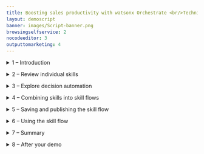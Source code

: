 ```yaml
---
title: Boosting sales productivity with watsonx Orchestrate <br/>Technical Sales Level 3 demo
layout: demoscript
banner: images/Script-banner.png
browsingselfservice: 2
nocodeeditor: 3
outputtomarketing: 4
---
```


<span id="top"></span>


<details markdown="1">

<summary>1 – Introduction</summary>

This demo shows you how to present watsonx Orchestrate’s core capabilities and its value proposition using a business scenario set in an insurance sales office. You’ll see how individual skills are used, take a brief look at decision automation, then implement an upsell process for a hypothetical insurance brokerage by combing skills together into a sequence called a skill flow.

In this hypothetical insurance brokerage, sales agents spend their time across many tasks while constantly context switching between multiple applications to do their jobs. A large part of any successful insurance seller’s time should be spent servicing existing clients, but an important part of being a great sales agent is finding new business and building pipeline.

Prior to watsonx Orchestrate, agents in this insurance office dedicated a few hours per week to sending prospecting emails for upsell and cross-sell opportunities, as well as building pipeline. To do this, a typical insurance seller would:

1.	Search the customer relationship management (CRM) system for customers that meet certain cross-sell criteria.
2.	Determine the best cross-sell products to offer each customer.
3.	Write a customized email from a template.
4.	Send the email to the selected customer.
<br/><img src="images/Script-1.png" width="800" /><br><br/>
Unfortunately, agents in this office are facing several challenges that prevent them from performing at their best:
- Effectively searching their CRM system for sales opportunities is time consuming and requires a lot of skill… skills that not everyone on the team possesses, especially new hires who need to be trained.<br/>
- Matching customer circumstances to the most optimal and competitive products is time consuming and requires expert product knowledge. The information about products, customers, and policies is spread over multiple systems and spreadsheets.<br/>
- Multiple systems and applications are used to perform customer outreach (a CRM search, Outlook, and so on). It takes time to switch between these applications to find the required information. Data is copied and pasted between applications and inevitably errors are made.<br/>
- Multiple systems and applications are used to perform customer outreach (a CRM search, Outlook, and so on). It takes time to switch between these applications to find the required information. Data is copied and pasted between applications and inevitably errors are made.<br/>
- There isn’t time to create a personalized email for each customer. Instead, sellers use templates…but they know that the emails that are produced this way are often ignored by their customers because they are not engaging.<br/>

This demo shows how the prospecting work in this scenario can be done more effectively with watsonx Orchestrate by creating a sequence of skills that perform the multiple steps of the upsell process using a skill flow. A skill flow is a sequence of skills where the inputs and outputs of individual skills are wired together to reduce data entry.

Here is what this demonstration highlights:
- First, data is extracted from a system that leverages a pre-configured search to find customers with recent life events.
- Then, these customers are matched to the most suitable and competitive products by using an AI-infused automation that represents the digitized business knowledge of a product expert.
- Finally, instead of using an email template, a built-in skill that uses the IBM Granite generative AI model is used to create a marketing email. This model is designed for the enterprise and trained on trusted enterprise data, so it can be trusted to produce content suitable for business use cases.

Let’s get started.
 
<br/>

**[Go to top](#top)**

</details>

<span id="spanID"></span>
<details markdown="1">


<summary>2 – Review individual skills </summary>

<br/>


| :--- | :--- |
| **Narration** | IBM watsonx Orchestrate comes with a catalog of out-of-the-box skills, such as Workday, Monday, Outlook, etc. Additional skills can be added to the catalog that work with existing services using OpenAPI or run on IBM Cloud Pak for Business Automation. Let’s begin by opening the catalog.|
| **Action** &nbsp; 2.0.1 | Click the **navigation hamburger** menu icon **(A)**, then select **Skill catalog (B)** from the left menu.<br/><img src="images/Script-2-0-1.png" width="800" />|
| **Action** &nbsp; 2.0.2 | When the **Choose a skill set to view skill catalog** window opens, select the **Personal skills tile (A)**, then click **Go to skill catalog (B)**.<br/><img src="images/Script-2-0-2.png" width="800" />|
| **Narration** | Skills are grouped by application, such as Microsoft Teams or Salesforce. New skills are added to the watsonx Orchestrate catalog with each release. <br/><br/>When an out-of-the-box skill is not available, builders can create new skills from several sources, including: <br/> 1. **Open APIs**: Skills are generated from OpenAPI specifications.<br/> 2. **Embedded Automations**: Decision and workflow skills are created by using the built-in automation builder.<br/> 3. **IBM Cloud Pak for Business Automation/RPA**: Skills are generated for automation services and robotic process automation (RPA) bots. <br/> 4. **Composite skill flows**: Individual skills are combined into a sequence.<br/><br/>OpenAPI is a specification for documenting and standardizing the design and behavior of web APIs. An OpenAPI file provides the detailed outline of how a particular API works, including its operations, endpoints, data types, request and response formats and authentication methods.<br/><br/> Decision automations and skill flows are covered in a later section, but first you’ll see how an individual skill based on an OpenAPI performs a customer search in this fictitious insurance company used at the start of the upsell process.|


| **2.1** | **Customer search** |
| :--- | :--- |
| **Narration** |  The first task in the upsell process is to perform a predefined search against the customer system to find customers that have recent life events. This functionality is provided to users through the **Get a list of customers** skill.<br/><br/>Let’s open the chat window to run this skill.|
| **Action** &nbsp; 2.1.1 | Click the **hamburger navigation** menu icon **(A)** and select **Chat (B)** from the left menu.<br/><img src="images/Script-2-1-1.png" width="800" /> |
| **Action** &nbsp; 2.1.2 | Click the **Skills** menu and select **Personal skills** if not already selected. <br/><img src="images/Script-2-1-2.png" width="800" />|
| **Narration** |In watsonx Orchestrate, skills are organized into apps. Users can click on their app tiles to run the skills they contain, or they can type a phrase to run the skill, such as **Write an upsell email for my customers**.  |
| **Action** &nbsp; 2.1.3 | Click on the tile **Get a list of customers with …** tile to run the skill and fetch customers from the CRM system.<br/><img src="images/Script-2-1-3.png" width="800" /> |
| **Narration** | The results from this skill are shown in a table. All the listed customers have recent life events that could be used for cross-sell and upsell purposes. This skill has used a predefined search against the CRM system and provides an insurance seller with a list of potential upsell opportunities. This took just a few seconds and was done without having to use the CRM system directly or require CRM expertise. This skill is already useful as a standalone skill, but as we will soon see, combining its output with other skills can make it far more useful and powerful.<br/><img src="images/Script-2-1-3-bis.png" width="800" /> |

| **2.2** | **Product upsell automation** |
| :--- | :--- |
| **Narration** | The next skill is the upsell skill. This skill uses an embedded decision automation engine to match customers to upsell and cross-sell offers. <br/><br/>This skill is run by clicking on its corresponding tile or by entering a prompt such as **“upsell”** into the chat window.|
| **Action** &nbsp; 2.2.1 | Enter **“upsell”** into the chat prompt and press **Enter** key **(A)**. Alternatively click on the tile associated with the skill **(B)**. <br/><img src="images/Script-2-2-1.png" width="800" /> |
| **Narration** | To use this skill, the user must enter details about a customer, such as a recent life event, their age, and any current products they have purchased. In this example, just the name is provided so that a default response is returned. |
| **Action** &nbsp; 2.2.2 | Enter a person’s name into the **name** field **(A)**, then click the **Apply** button **(B)**. <br/><img src="images/Script-2-2-2.png" width="800" /> |
| **Narration** | The results from the ‘Product Upsell’ automation are displayed. These results contain a product recommendation for the selected customer and were provided almost instantly. This is another huge time saving for the sales agent; but in addition to the product recommendation the results also contain a prompt that can be used by a foundation model such as IBM Granite, to generate a personalized marketing email. <br/><br/>Just like the customer search skill, the value of this skill is obvious, because manual data entry is time consuming and can introduce errors, the full value of this skill isn't realized… but watsonx Orchestrate can autofill this information once the skill is part of a skill flow.<br/><img src="images/Script-2-2-2-bis.png" width="800" /> |

| **2.3** | **Email generation** |
| :--- | :--- |
| **Narration** | The last individual skill is **Generate an email**. This skill uses the IBM Granite foundation model to generate an email based on a prompt. <br/><br/>This skill is run by clicking on its corresponding tile or by entering a prompt such as **“generate an email”** into the chat window.|
| **Action** &nbsp; 2.3.1 | Enter **“generate an email”** into the chat prompt and press **Enter** key **(A)**. Alternatively click on the tile associated with the skill **(B)**. <br/><img src="images/Script-2-3-1.png" width="800" />|
| **Action** &nbsp; 2.3.2 | Copy the **prompt** text produced by the **L3_Upsell** skill **(A)** and paste it into the **Input instruction** panel **(B)**, then click **Apply (C)**. <br/><img src="images/Script-2-3-2.png" width="800" /> |
| **Narration** | Content generation will take approximately 30 seconds. IBM watsonx Granite is used to generate the email body. This model is trained on trusted enterprise data, with additional layers of protection, so you can be certain it will not produce harmful or inappropriate content. The generated email is displayed, and also confirmation that it came from the IBM Granite model.<br/><img src="images/Script-2-3-2-bis.png" width="800" />|

<br/>

**[Go to top](#top)**

</details>

<span id="spanID"></span>
<details markdown="1">

<summary>3 – Explore decision automation </summary>

<br/>

| :--- | :--- |
| **Narration** |The ‘L3_Upsell’ automation skill represents the digitized knowledge of a product expert and matches customers to upsell and cross-sell offers. It does this using prescriptive AI, where the decision-making process used by an expert has been transformed into a decision model. Within the decision model, the product upsell logic is represented in natural language and decision tables that ensures that the logic remains clear and simple to non-technical users. Furthermore, the no-code tools in watsonx Orchestrate Automation Builder enable non-technical users to create, test and maintain the decision logic to adapt to changing circumstances. <br><br/>Let’s see how this skill’s business logic is managed with watsonx Orchestrates’ Automation Builder.|

| **Action** &nbsp; 3.1 | Click the **hamburger navigation** menu icon **(A)**, then select **Skill studio (B)** from the left menu.<br/><img src="images/Script-3-1.png" width="800" />|
| **Action** &nbsp; 3.2 | Select the **Projects** tab **(A)**, then enter the unique reference **“XXddmmyy”** that corresponds to your decision model in the **search** field **(B)** and press **Enter**, then click on the tile that corresponds to your automation **(C)**.<br/><img src="images/Script-3-2.png" width="800" /> |
| **Narration** | This decision model shows the structure of the decision-making process. Data feeding the model is shown at the bottom of the diagram and represented by the green input nodes. In this example, the input data is the customer record and the recent change. This data passes through intermediate decision nodes that incrementally infer new information by using business rules. The output decision node is shown with a dark blue line and produces the decision result. <br/><br/>In this example, the decision model determines the best product for the selected customer and produces a GenAI prompt along with some tuning parameters so that a generative AI model can create a marketing outreach email. <br/><br/>The decision nodes contain the business rules that perform the logic to build the prompt. The ‘Initial Instruction’ node uses the customer’s name to form the instructions that are passed to the generative model such as ‘You are an insurance salesman, write a marketing email for your customer John Collins’. The Product Recommendation node determines the most appropriate product to recommend to the customer based on their age, recent life events and existing products they hold.<br/><br/>The output from these intermediate decision nodes is brought together in the top node called **Upsell prompt**. This node produces the final output from the decision model based on the intermediate results.<br/><img src="images/Script-3-2-bis.png" width="800" /><br/><br/>The palette on the left of the canvas is used to add additional nodes to the model. These can be additional decisions and inputs. They can also include predictive models enabling you to blend prescriptive business rules and predictive models together, for example the predictive model could use a regression model to predict a best price, but then prescriptive business rules could be used as guardrails to ensure the price stayed within a certain range.<br/><br/>Decision models can also include nested models, and you can also include generative AI.<br/><br/>Let’s take a closer look at the product recommendation logic.|
| **Action** &nbsp; 3.3 | Click the **Product recommendation** node **(A)** then select the **Logic** tab **(B)** in the **Product recommendation** section that appears on the right.<br/><img src="images/Script-3-3.png" width="800" /> |
| **Narration** | The rules that are applied in this decision node are shown on the right of this screen. Note how there is a decision table called **Product recommendation**. This table houses the main logic, a business rule to check for duplicate recommendations for products already held, and a default rule that will apply if no other product recommendations can be made.<br/><br/>Let’s take a closer look at the product recommendation decision table.|
| **Action** &nbsp; 3.4 | Click the **Product recommendation** decision table.<br/><img src="images/Script-3-4.png" width="800" /> |
| **Narration** | Decision tables are useful when many rules will share the same structure and it is helpful to view them together. In this example, every row in the table represents a rule that reasons over the customers recent change, along with their age, to determine a product recommendation. In this example, the recent change and customer age are both used as condition columns and shown on the left. The column on the right is the action column and provides the product recommendation. <br/><br/>Decision tables can contain more condition columns and multiple action columns to represent complex logic, but the logic will remain clear and maintainable. Many decision tables can work together to implement very complex logic, whilst keeping the logic clear and readable to non-technical users. <br/><br/>IBM watsonx Orchestrate’s Automation builder also includes a preview capability to test the results produced by the decision model. Clicking the Play icon in the top-right corner opens the preview window.|
| **Action** &nbsp; 3.5 | Click the **Play** icon in the top-right corner of the screen. <br/><img src="images/Script-3-5.png" width="800" />|
| **Narration** | Run a test scenario. |
| **Action** &nbsp; 3.6 | Click the **Preview** button. <br/><img src="images/Script-3-6.png" width="800" />|
| **Narration** | The rules are run, and the results are displayed. At the top is the final output, but below this we can also see all the intermediate results as the data passed through the decision model. By clicking the show more link, we can expand the final output and see the complete information returned from the decision. This contains the product recommendation, the GenAI prompt and the min/max tokens that control the content length. |
| **Action** &nbsp; 3.7 | Click the **Show more** button. <br/><img src="images/Script-3-7.png" width="800" />|
| **Narration** | Many test scenarios can be created, these are run by selecting them and pressing preview. |
| **Action** &nbsp; 3.8 | Click the drop-down arrow **(A)** in the **Test data** section and select another scenario, then click the **Preview** button **(B)**.<br/><img src="images/Script-3-8.png" width="800" /> |
| **Narration** | Once the business logic is ready, it is deployed as a skill that can be invoked from the chat window directly, or it can be combined with other skills in a skill flow. |

<br/>

**[Go to top](#top)**

</details>

<span id="spanID"></span>
<details markdown="1">

<summary>4 – Combining skills into skill flows </summary>

<br/>


| :--- | :--- |
| **Narration** | Individual skills can be useful when used in isolation, but greater value can be unlocked when they are combined into skill flows.  |
| **Action** &nbsp; 4.1 | Click the **hamburger navigation** menu icon **(A)** and select **Skill studio (B)** from the left menu.<br/><img src="images/Script-4-1.png" width="800" /> |
| **Narration** | IBM watsonx Orchestrate provides access to a broad range of skills that help users perform their daily tasks. It comes with a collection of out-of-the-box, ready-to-use skills that range from working with productivity tools to providing deep analytical insights. <br/><br/>IBM watsonx Orchestrate developers, called ‘Builders,’ can create customized skills like the customer search and product upsell skills described earlier. As individual skills they are useful on their own, but combining them together can save an insurance sellers time, avoid errors, and produce better results. <br/><br/>Skill flows connect multiple skills together by using a low-code flow editor. In this example, a skill flow is created to combine the customer search skill with the product upsell decision and then generate a marketing email for a selected customer.<br/><br/>Let's create the skill flow now.|
| **Action** &nbsp; 4.2 | Click on **Create skill (A)**, then select **Skill Flow (B)**.<br/><img src="images/Script-4-2.png" width="800" /> |
| **Narration** | The skill flow requires a unique name. |
| **Action** &nbsp; 4.3 | Click the horizontal layout icon **(A)**. Click the Pencil icon **(B)** and when the **Edit Skill flow details** section opens on the right, enter a name for the skill flow using the template Upsell **XXddmmyy (C)**. Now click the **Save** button **(D)**. <br/><img src="images/Script-4-3.png" width="800" />|
| **Narration** | To add a skill, click the plus icon. |
| **Action** &nbsp; 4.4 | Click the **+** icon. <br/><img src="images/Script-4-4.png" width="800" /><inline-notification text=" You are using a shared demo tenant. Use the unique reference added to your skill names to find them in the catalog. It’s a good idea to keep this reference in your clipboard history so it can be pasted into the skill search panel."></inline-notification> |
| **Narration** | On demo tenants a unique reference is used to locate the demo skills in the catalog. (This is only necessary on demo tenants, ordinarily these skills would be found by using just their name.) |
| **Action** &nbsp; 4.5 | Enter the unique reference for your skills (**XXddmmyy**) into the **filter** panel and press **Enter** to filter the results.<br/><img src="images/Script-4-5.png" width="800" /> |
| **Narration** | The first skill we need performs a customer search and it’s contained in the **CRM** tile. <br/><br/> <inline-notification text="This skill collection contains one skills; <strong>Get Customers with recent life events …</strong> that performs the customer search."></inline-notification> |
| **Action** &nbsp; 4.6 | Click the **CRM** tile. <br/><img src="images/Script-4-6.png" width="800" /><br/><br/> <inline-notification text="This skill collection contains one skills; Get Customers with recent life events … that performs the customer search."></inline-notification>|
| **Narration** | Add the skill. |
| **Action** &nbsp; 4.7 | Click **Add Skill** within the **Get Customers with recent life events …** tile.<br/><img src="images/Script-4-7.png" width="800" />|
| **Narration** | Add the next skill by clicking the **Plus** icon again, searching with the unique reference, then adding the skill. |
| **Action** &nbsp; 4.8 | Click the **+** icon to the left of the end node.<br/><img src="images/Script-4-8.png" width="800" /> |
| **Action** &nbsp; 4.9 | Enter the unique identifier for your skills (**XXddmmyy**) and press **Enter** to filter the results. <br/><img src="images/Script-4-9.png" width="800" />|
| **Narration** | Add the upsell skill. |
| **Action** &nbsp; 4.10| Click on the **L3_Upsell** tile with the unique reference you used.<br/><img src="images/Script-4-10.png" width="800" /> |
| **Action** &nbsp; 4.11 | On the **L3_Upsell_XXddmmyy** tile, click **Add skill**.<br/><img src="images/Script-4-11.png" width="800" /> |
| **Narration** |Add the third skill by clicking the **Plus** icon again. |
| **Action** &nbsp; 4.12 | Click the **+** icon to the left of the end node.<br/><img src="images/Script-4-12.png" width="800" /> |
| **Action** &nbsp; 4.13 | Enter **“watsonx”** into the **Search** field and press **Enter** to filter the results.<br/><img src="images/Script-4-13.png" width="800" />|
| **Action** &nbsp; 4.14| Click the **watsonx.ai** collection tile.<br/><img src="images/Script-4-14.png" width="800" /> |
| **Narration** | Add the third skill. |
| **Action** &nbsp; 4.15 | Click **Add Skill** within the **Generate an email** tile.<br/><img src="images/Script-4-15.png" width="800" /> |
| **Narration** |In this demo, an input form is used instead of one of the built-in email skills. This is done to avoid some additional setup, but from the user’s perspective the results are the same. The input form contains the same fields as the built-in email skill and allow us to map the various skill outputs together to build the final output.<br/><br/>Let's add the custom form. |
| **Action** &nbsp; 4.16 | Click the + icon to the left of the end node.<br/><img src="images/Script-4-16.png" width="800" />|
| **Action** &nbsp; 4.17 | Type **“forms”** and press **Enter** to filter the results **(A)**, click **Custom forms (B)**.<br/><img src="images/Script-4-17.png" width="800" /> |
| **Action** &nbsp; 4.18 | Click **Add skill** within the **Input form** tile.<br/><img src="images/Script-4-18.png" width="800" /><br/><br/><inline-notification text="Your skill flow should now resemble the following example and have four skills."></inline-notification><br/><img src="images/Script-4-18-bis.png" width="800" />|
| **Narration** | Each skill can have one or more inputs and outputs. The skill flow editor allows builders to easily map the output from one skill into another. The first skill in this skill flow (**Get a list of customers with recent life events**) doesn’t require any configuration. But, the **L3_Upsell** skill needs to be configured to map the output from the **Get a list of customers** skill into its appropriate inputs. |
| **Narration** | The input form for this skill will also be hidden. |
| **Action** &nbsp; 4.19 | Configure the input form for **L3_Upsell** skill by performing the following steps: <br/>A. Select the **L3_Upsell_Master** tile.<br/>B. Click **Input** to select the input form.<br/>C. Turn on the **Hide this input form from the user** option.<br/><img src="images/Script-4-19.png" width="800" />|
| **Narration** | Now the data can be mapped, starting with the customer’s age. |
| **Action** &nbsp; 4.20 | Map the customer age input field of the skill by performing the following steps:<br/>A. Click the field **theCustomer.age**.<br/>B. Select **Get a list of customers with recent life events** from the available mappings.<br/><img src="images/Script-4-20.png" width="800" />|
| **Action** &nbsp; 4.21 | Scroll down and select **age**.<br/><img src="images/Script-4-21.png" width="800" /> |
| **Narration** |Mapping data can be done manually, but in some cases it’s easier to let the skill flow editor generate mapping suggestions for you. |
| **Action** &nbsp; 4.22 | Click **Generate mapping suggestions** (this can take up to 30 seconds).<br/><img src="images/Script-4-22.png" width="800" />|
| **Narration** | Not all mappings can be generated. Later in the skill flow there will be multiple options, and as such, manual mapping will be required. <br/><br/>Let's complete the final mapping for this skill and map the list of current products.|
| **Action** &nbsp; 4.23 | Map the remaining field. Scroll down and click **theCustomer.listOfCurrentProducts (A)**.<br/><img src="images/Script-4-23.png" width="800" />|
| **Action** &nbsp; 4.23a | Select **Get a list of customers with recent life events** from the mappings panel **(A)**. <br/><img src="images/Script-4-23a.png" width="800" />|
| **Action** &nbsp; 4.24 | Scroll and select **current_products** from the list of available mappings **(A)**, then click the cross to close the mapping panel **(B)**.<br/><img src="images/Script-4-24.png" width="800" />|
| **Narration** | The output form for the **L3_Upsell** skill requires no configuration, but typically this output would be hidden as the user doesn’t need to see or edit the results. It will be left visible in this demo so that when the skill flow runs the output will be available for review.<br/><br/>The **Generate an email** skill creates the email body from the prompt received from the **L3_Upsell** decision skill.  |
| **Action** &nbsp; 4.25 | Select the **Generate an email** tile in the skill flow **(A)**.<br/><img src="images/Script-4-25.png" width="800" />|
| **Narration** | Map the input field to take the prompt from the **L3_Upsell** skill. |
| **Action** &nbsp; 4.26 | Map the **Input instruction** field by performing the following steps:<br/>A. Click on the Input tab.<br/> B. Click on the **Input instruction** field.<br/>C. From **Available Mappings Skills** select the **L3_Upsell** skill.<br/><img src="images/Script-4-26.png" width="800" /><br/><br/>D. Select **prompt**.<br/><img src="images/Script-4-26-bis.png" width="800" />|
| **Narration** | The **Generate an email** output form can be hidden as the output will be available to view in the next skill. |
| **Action** &nbsp; 4.27 | Configure the **Generate an email** output form by performing the following steps: <br/>A. Select the **Output** tab to select the output form.<br/>B. Turn on the **Hide this input form from the user** option.<br/>C. Click the cross to close the mapping panel.<br/><img src="images/Script-4-27.png" width="800" />|
| **Narration** | Following email content generation, an input form will be used to display the output and allow the sales agent to check the output for accuracy. The agent can also make any modifications before the response is sent to their customer. <br/><br/>The form is built by repeatedly adding input fields. |
| **Action** &nbsp; 4.28| Configure the input form by performing the following steps: <br/>A. Scroll to the right to display the Input form.<br/>B. Select the **Input form** tile from the skill flow at the top of the screen.<br/><img src="images/Script-4-28.png" width="800" />|
| **Action** &nbsp; 4.28a| Enter a title for the form in the **Form title** field, for example **“Send email”**.<br/><img src="images/Script-4-28a.png" width="800" />|
| **Narration** |The form is built by repeatedly adding input fields. |
| **Action** &nbsp; 4.29|Add a field to the form by performing the following steps: <br/> A. Click **Add input field**.<br/>B. Select the **Single line text** option under the **Add input field** section that appears on the right side of the screen<br/>C. Click the **Next** button.<br/><img src="images/Script-4-29.png" width="800" />|
| **Narration** |The new input field will receive the email address of the selected customer. |
| **Action** &nbsp; 4.30| Label the input field by performing the following steps:<br/>A. Enter the value **“To”** into the **Display text** field in the **Add input field** section on the right side of the screen.<br/>B. Click the **Apply** button.<br/><img src="images/Script-4-30.png" width="800" />|
| **Narration** |The subject field can now be added to the form by repeating the same steps. |
| **Action** &nbsp; 4.31| Repeat steps **4.29 and 4.30** to create a **Subject** field.|
| **Action** &nbsp; 4.31a| Click **Add input field**.<br/><img src="images/Script-4-31a.png" width="800" />|
| **Narration** |Next, a field for the email body is added to the form, this field will be a **Paragraph text** field. |
| **Action** &nbsp; 4.32|Add a field to the form by performing the following steps: <br/>A. Select the **Paragraph text** option in the Add input field section on the right side of the screen.<br/>B. Click the **Next** button.<br/><img src="images/Script-4-32.png" width="800" />|
| **Narration** |This input field will receive the email body generated by watsonx.ai.|
 **Action** &nbsp; 4.33| Label the input field by performing the following steps: <br/> A.   Enter the value **“Email body”** into the **Display text** field.<br/>B. Click the **Apply** button.<br/><img src="images/Script-4-33.png" width="800" /><br/><br/> <inline-notification text="Your form should now resemble the example below with <strong>To, Subject</strong> and <strong>Email body</strong> fields."></inline-notification><br/><img src="images/Script-4-33-bis.png" width="800" />|
| **Narration** | To complete the form the mappings must be added. |
| **Action** &nbsp; 4.34 | Configure the mappings for the input form by performing the following steps:<br/>A. Click the **To** field.<br/>B. From **Available Mappings**, select **Get a list of customers with recent life events XXddmmyy**.<br/><img src="images/Script-4-34.png" width="800" /><br/><br/>C. Select the **email** mapping.<br/><img src="images/Script-4-34-bis.png" width="800" />|
| **Narration** | A default value will be used to populate the **Subject** field. |
| **Action** &nbsp; 4.35 | Provide a default value for the **Subject** field by performing the following steps:<br/>A. Hover to the right of the **Subject** field and click the corresponding **Pencil** icon when it appears.<br/><img src="images/Script-4-35.png" width="800" /><br/><br/>B. Under **Subject**, enter a default value, **“Your insurance”**.<br/><img src="images/Script-4-35-bis.png" width="800" />|
| **Narration** | The text produced from the Generate an email skill will be used to populate the **Email body** field.|
| **Action** &nbsp; 4.36 | Map the value for the Email body by performing the following steps:<br/>A. Click on the **Email body** field.<br/><img src="images/Script-4-36.png" width="800" /><br/><br/>B. In the Available mappings section, select **Generate an email**.<br/><img src="images/Script-4-36a.png" width="800" /><br/><br/>C. Select **generated_text**.<br/><img src="images/Script-4-36b.png" width="800" />|
| **Narration** | This completes the skill flow creation. In the next section, you will save this skill flow and then publish it, so it is available for use by any seller at the insurance company.  |


**[Go to top](#top)**

</details>

<span id="spanID"></span>
<details markdown="1">

<summary>5 – Saving and publishing the skill flow </summary>

<br/>

| :--- | :--- |
| **Narration** | Before the new skill flow can be used, it must be enhanced and published. Enhancement allows you to fine-tune how the skill is presented and train the conversational interface to recognize when the skill should be used. First, save the skill flow.|
| **Action** &nbsp; 5.1 | A. Scroll to the top of the page and click on the **Actions** button drop down.<br/>B. Select **Save** or **Save as draft**. <br/><img src="images/Script-5-1.png" width="800" /> |
| **Narration** | Next use the **Enhance** window to enter training phrases and publish the skill flow.  |
| **Action** &nbsp; 5.2 | Open the Enhance window by performing the following steps:<br/>A. Click the **Actions** button drop down.<br/>B. Select **Enhance**.  <br/><img src="images/Script-5-2.png" width="800" /> |
| **Narration** | Using the **Enhance** window, phrases are entered that are used to train the conversational interface to recognize when the skill should be used. Multiple phrases can be entered to train the conversational interface. In a real project, several alternative phrases would be used to train the AI to ensure the skill is activated.  |
| **Action** &nbsp; 5.3 | Enter a training phrase by performing the following steps:><br/>A. Select the **Phrases** tab. <br/><img src="images/Script-5-3.png" width="800" /><br/><br/>B. Enter a phrase to trigger the skill flow, for example: **“write an upsell email to my customers” (B)**, then click **Publish (C)**. <br/><img src="images/Script-5-3-bis.png" width="800" /> |
| **Narration** | Before the skill flow can be run, it must be added into your personal skill set from the skill catalog. |
| **Action** &nbsp; 5.4 | Click the **hamburger navigation** menu icon **(A)** and click **Skills catalog (B)** from the left menu. <br/><img src="images/Script-5-4.png" width="800" /> |
| **Narration** | The unique reference used to name the skill flow can be used to find it in the skill catalog. |
| **Action** &nbsp; 5.5 | Find the skill flow by performing the following steps:<br>A. Enter your unique skill reference (**XXddmmyy**) in the **Search** panel and press **Enter**.<br/>B. Click the **Skill flows** tile in the **Apps** section.<br/><img src="images/Script-5-5.png" width="800" />|
| **Narration** | When the catalog entry for skill flows is displayed, the unique reference can be used again.|
| **Action** &nbsp; 5.6 | Add the skill flow by performing the following steps:<br/>A. Enter your unique skill reference (**XXddmmyy**) in the **Search** panel again and press **Enter**.<br/>B. Click **Add skill**.<br/><img src="images/Script-5-6.png" width="800" />|
| **Narration** | The skill flow has been added to the personal skills collection and should be available in the main chat window.|
| **Action** &nbsp; 5.7 | Return to the Chat window by performing the following steps:><br/>A. Click the **hamburger navigation** menu icon from the left menu.<br/>B. Select **Chat**.<br/><img src="images/Script-5-7.png" width="800" /><br/><br/>C. Confirm that a tile representing your skill flow has been added <br/><img src="images/Script-5-7-bis.png" width="800" /><br/><inline-notification text="If you have created more than one skill flow, the new skill flow will be grouped with other skill flows in a parent Skill Flow tile."></inline-notification> |

<br/>

**[Go to top](#top)**

</details>

<span id="spanID"></span>
<details markdown="1">

<summary>6 – Using the skill flow </summary>

<br/>

| :--- | :--- |
| **Narration** | Before you run the new skill flow let’s summarize what you’ve seen so far:<br/>- Individual skills performing useful but isolated functions, such as customer search and product upsell.<br/>- A brief look into decision automation, and how business logic can be represented with a decision model. <br/>- Implemented a simple workflow using skill flows to connect skills together.<br/><br/>The skill flow is complete and published for sales agents to use.  Now let’s assume the persona of an insurance seller to see how the upsell process has been transformed with watsonx Orchestrate.|
| **Action** &nbsp; 6.1 |Open the Chat window (if not already open) by clicking the **hamburger navigation** menu icon **(A)** and select **Chat (B)** from the left menu. <br/><img src="images/Script-6-1.png" width="800" /> |
| **Action** &nbsp; 6.2 | Perform the following steps:<br/>A. Type the command **“write an upsell email to my customers”**.<br/>B. Click the **Send** arrow.<br/><br/> <inline-notification text="You can also click the skill tile that corresponds to the skill flow you created to invoke this skill."></inline-notification><br/><img src="images/Script-6-2.png" width="800" />|
| **Narration** | IBM watsonx Orchestrate runs the skill flow, retrieving a list of customers with recent life events. The retrieved customer data is neatly displayed in a table within the chat interface.<br/><br/>The agent reviews the list of customers and pursues a cross-sell opportunity with **Janet Thomas**, who has recently turned 64, as depicted in the **Recent Change** field.|
| **Action** &nbsp; 6.3 | Select the radio button associated with **Janet Thomas (A)** from the table.<br/><img src="images/Script-6-3.png" width="800" /> |
| **Narration** | Next, the agent needs to determine which products to recommend for Janet based on her circumstances and recent life event.<br/><br/>The customer details from the CRM system are automatically submitted into watsonx Orchestrate’s built-in decision engine and the upsell recommendations are displayed. Behind the scenes, the decision engine applies business logic that considers many different attributes specific to this customer (Janet Thomas), such as age, life event, and current coverage to determine the best product that the insurance agent should suggest to this customer.|
| **Action** &nbsp; 6.4 | Click the **Apply** button. <br/><img src="images/Script-6-4.png" width="800" />|
| **Action** &nbsp; 6.5 | Two skills have run in quick succession, scroll back so that the upsell decision output is displayed.<br/><img src="images/Script-6-5.png" width="800" /> |
| **Narration** | In this case, the decision engine recommended the **Silver Travel Insurance Plan**, and based on this, it has also created a prompt for a generative AI model to create the marketing upsell email. |
| **Action** &nbsp; 6.6 | Review the prompt then scroll to the bottom of the chat window to review the input for the generative AI model.<br/><img src="images/Script-6-6.png" width="800" />|
| **Action** &nbsp; 6.7 |Perform the following steps:<br/><br/>A. Review the prompt created for the customer (**Janet Thomas**).<br/>B. Click the **Apply** button.<br/><img src="images/Script-6-7.png" width="800" />|
| **Narration** | Clicking **Apply**, submits the prompt into the Generate an email skill, and this will take approximately thirty seconds to complete. For this particular skill, watsonx Orchestrate is working asynchronously, it’s not blocking and waiting for a response that may otherwise time-out. Instead, it is notified by the long running activity when the work is finished and then resumes the skillflow. During this waiting time, the user is able to do other work, and can jump back to this task once the response is received. <br/><br/>The response created for the customer (Janet Thomas) is returned and displayed. The customer email address, subject and email body are pre-filled, allowing the user to review the generated content for accuracy and add any further information to ensure the proposal is relevant to the customer. |
| **Action** &nbsp; 6.8 | Review the generated email. <br/><img src="images/Script-6-8.png" width="800" />|


<br/>

**[Go to top](#top)**

</details>

<span id="spanID"></span>
<details markdown="1">

<summary>7 – Summary </summary>

<br/>

Using an upsell/cross-sell example, this lab showed how watsonx Orchestrate provides a conversational interface for insurance sales agents to perform daily repetitive tasks and reduce the time it takes to complete common business tasks, such as searching through CRM reports for sales opportunities.

A pre-configured CRM search saved time and helped agents find upsell opportunities. Product expertise was used to create a watsonx Orchestrate automation that provides optimal product recommendations based on client circumstances. It then combined these recommendations with client details into a prompt that was submitted into an IBM generative AI model. The result was a client proposal derived from accurate client data, expert product knowledge and a trusted foundation model trained on enterprise data, ready for the agent for review.

By providing a catalog of skills, watsonx Orchestrate eliminated the need for this insurance agent to manually move data and context switch between different back-end applications. IBM watsonx Orchestrate streamlined this agent’s work by sequencing a series of skills within a skill flow, boosting their productivity, reducing errors, and enabling them to focus on higher value work.



<br/>

**[Go to top](#top)**

</details>

<span id="spanID"></span>
<details markdown="1">

<summary>8 – After your demo </summary>

<br/>

The watsonx Orchestrate environment used for the demo is shared by many users. After completing your demo, it is important to take a few minutes to remove any skills or automations you created during the demo. 
1. Click the **hamburger navigation** menu icon **(A)**, then click on **Skill studio (B)** from the left menu.<br/><img src="images/Script-8-1.png" width="800" /><br/><br/>
2. Select **Skills and apps** (A), **Skills (B)**, enter your unique reference, then press **Enter (C)**. After completing this demo there should be three skills. Click the ellipsis (three vertical dots) in the right-hand column for each skill **(D)** and select **Delete this skill (E)**. Take care to ensure you are only deleting your skills.<br/><img src="images/Script-8-2.png" width="800" /><br/><br/>
3. Click the **Automations** tab **(A)**. Enter your skill reference in the search panel and press **Enter (B)**. Click the ellipsis (three vertical dots) **(C)** and select **Delete (D)**.<br/><img src="images/Script-8-4.png" width="800" />

<br/>

**[Go to top](#top)**

</details>
